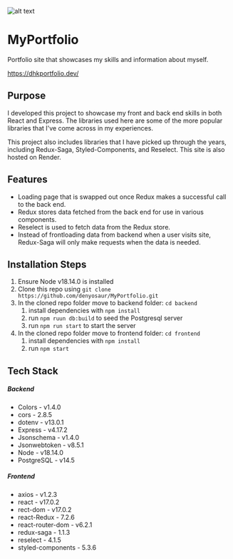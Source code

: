 ![alt text](https://i.imgur.com/m9TMw0n.png)

**MyPortfolio**
=====================================

Portfolio site that showcases my skills and information about myself.

https://dhkportfolio.dev/

**Purpose**
---------------

I developed this project to showcase my front and back end skills in both React and Express. The libraries used here are some of the more popular libraries that I've come across in my experiences.

This project also includes libraries that I have picked up through the years, including Redux-Saga, Styled-Components, and Reselect. This site is also hosted on Render.

**Features**
---------------
- Loading page that is swapped out once Redux makes a successful call to the back end.
- Redux stores data fetched from the back end for use in various components.
- Reselect is used to fetch data from the Redux store. 
- Instead of frontloading data from backend when a user visits site, Redux-Saga will only make requests when the data is needed.

**Installation Steps**
---------------
1. Ensure Node v18.14.0 is installed
2. Clone this repo using `git clone https://github.com/denyosaur/MyPortfolio.git`
3. In the cloned repo folder move to backend folder: `cd backend`
    1. install dependencies with `npm install`
    2. run `npm ruun db:build` to seed the Postgresql server
    3. run `npm run start` to start the server
3. In the cloned repo folder move to frontend folder: `cd frontend`
    1. install dependencies with `npm install`
    2. run `npm start`
            
**Tech Stack**
---------------
##### Backend
- Colors - v1.4.0
- cors - 2.8.5
- dotenv - v13.0.1
- Express - v4.17.2
- Jsonschema - v1.4.0
- Jsonwebtoken - v8.5.1
- Node - v18.14.0
- PostgreSQL - v14.5
##### Frontend
- axios - v1.2.3
- react - v17.0.2
- rect-dom - v17.0.2
- react-Redux - 7.2.6
- react-router-dom - v6.2.1
- redux-saga - 1.1.3
- reselect - 4.1.5
- styled-components - 5.3.6

